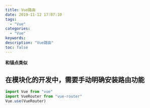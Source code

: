 ```yaml
---
title: Vue路由
date: 2019-11-12 17:07:10
tags:
  - "Vue"
categories:
  - "Vue"
keywords:
description: "Vue路由"
toc: false
---
```


**和锚点类似**

## 在模块化的开发中，需要手动明确安装路由功能

``` js
import Vue from "vue"
import VueRouter from "vue-router"
Vue.use(VueRouter)
```




